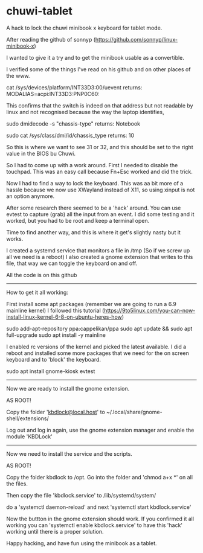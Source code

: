 # chuwi-tablet
A hack to lock the chuwi minibook x keyboard for tablet mode.

After reading the github of sonnyp (https://github.com/sonnyp/linux-minibook-x)

I wanted to give it a try and to get the minibook usable as a convertible.

I verified some of the things I've read on his github and on other places of the www.

cat /sys/devices/platform/INT33D3:00/uevent
returns: MODALIAS=acpi:INT33D3:PNP0C60:

This confirms that the switch is indeed on that address but not readable by linux and not recognised because the way the laptop identifies,

sudo dmidecode -s "chassis-type"
returns: Notebook

sudo cat /sys/class/dmi/id/chassis_type 
returns: 10

So this is where we want to see 31 or 32, and this should be set to the right value in the BIOS bu Chuwi.

So I had to come up with a work around. First I needed to disable the touchpad. This was an easy call because Fn+Esc worked and did the trick.

Now I had to find a way to lock the keyboard. This was aa bit more of a hassle because we now use XWayland instead of X11, so using xinput is not an option anymore.

After some research there seemed to be a 'hack' around. You can use evtest to capture (grab) all the input from an event. I did some testing and it worked, but you had to be root and keep a terminal open. 

Time to find another way, and this is where it get's slightly nasty but it works.

I created a systemd service that monitors a file in /tmp (So if we screw up all we need is a reboot)
I also created a gnome extension that writes to this file, that way we can toggle the keyboard on and off.

All the code is on this github

-----

How to get it all working:

First install some apt packages (remember we are going to run a 6.9 mainline kernel)
I followed this tutorial (https://9to5linux.com/you-can-now-install-linux-kernel-6-8-on-ubuntu-heres-how)

sudo add-apt-repository ppa:cappelikan/ppa
sudo apt update && sudo apt full-upgrade
sudo apt install -y mainline

I enabled rc versions of the kernel and picked the latest available. I did a reboot and installed some more packages that we need for the on screen keyboard and to 'block' the keyboard.

sudo apt install gnome-kiosk evtest

------

Now we are ready to install the gnome extension. 

AS ROOT!

Copy the folder 'kbdlock@local.host' to ~/.local/share/gnome-shell/extensions/

Log out and log in again, use the gnome extension manager and enable the module 'KBDLock'

-------

Now we need to install the service and the scripts. 

AS ROOT!

Copy the folder kbdlock to /opt.
Go into the folder and 'chmod a+x *' on all the files.

Then copy the file 'kbdlock.service' to /lib/systemd/system/

do a 'systemctl daemon-reload' and next 'systemctl start kbdlock.service' 

Now the buttton in the gnome extension should work. If you confirmed it all working you can 'systemctl enable kbdlock.service' to have this 'hack' working until there is a proper solution.

Happy hacking, and have fun using the minibook as a tablet.

